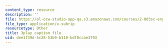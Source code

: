 ```yaml
---
content_type: resource
description: ''
file: https://ol-ocw-studio-app-qa.s3.amazonaws.com/courses/2-003sc-engineering-dynamics-fall-2011/dee1f39d5c2853b9b310bdf0ccae3793_p9DHjoLS3GA.vtt
file_type: application/x-subrip
resourcetype: Other
title: 3play caption file
uid: dee1f39d-5c28-53b9-b310-bdf0ccae3793
---
```

